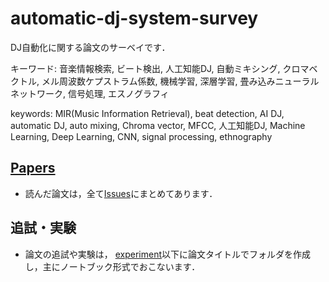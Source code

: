 # automatic-dj-system-survey
DJ自動化に関する論文のサーベイです．

キーワード: 音楽情報検索, ビート検出, 人工知能DJ, 自動ミキシング, クロマベクトル, メル周波数ケプストラム係数, 機械学習, 深層学習, 畳み込みニューラルネットワーク, 信号処理, エスノグラフィ  
  
keywords: MIR(Music Information Retrieval), beat detection, AI DJ, automatic DJ, auto mixing, Chroma vector, MFCC, 人工知能DJ, Machine Learning, Deep Learning, CNN, signal processing, ethnography

## [Papers](https://github.com/tatsuya-takahashi/automatic-dj-system-survey/issues)
- 読んだ論文は，全て[Issues](https://github.com/tatsuya-takahashi/automatic-dj-system-survey/issues)にまとめてあります．  

## 追試・実験
- 論文の追試や実験は， [experiment](https://github.com/tatsuya-takahashi/automatic-dj-system-survey/tree/master/experiment)以下に論文タイトルでフォルダを作成し，主にノートブック形式でおこないます．
